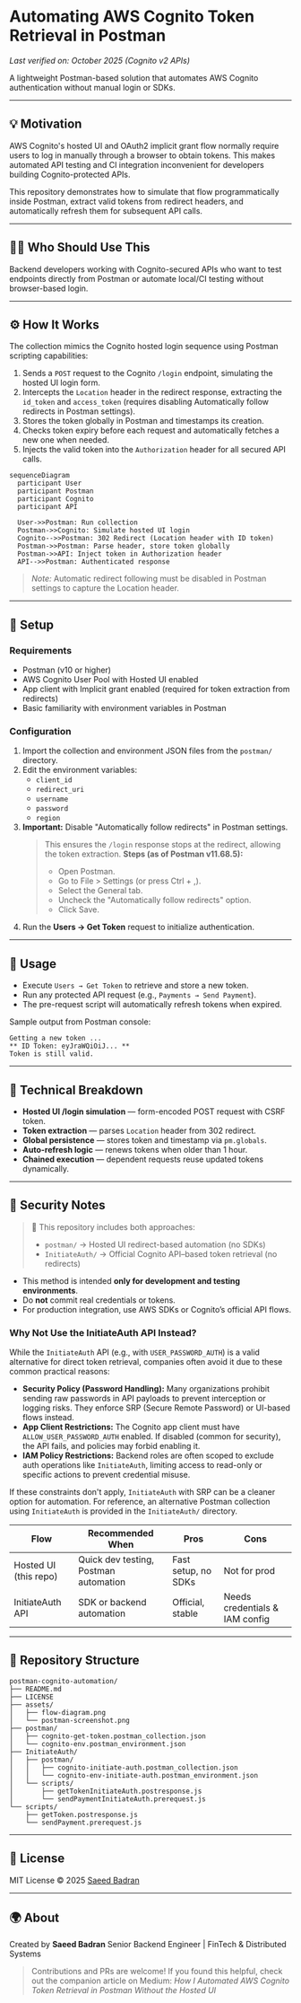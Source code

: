 # Automating AWS Cognito Token Retrieval in Postman

*Last verified on: October 2025 (Cognito v2 APIs)*

A lightweight Postman-based solution that automates AWS Cognito authentication without manual login or SDKs.

---

## 💡 Motivation
AWS Cognito's hosted UI and OAuth2 implicit grant flow normally require users to log in manually through a browser to obtain tokens. This makes automated API testing and CI integration inconvenient for developers building Cognito-protected APIs.

This repository demonstrates how to simulate that flow programmatically inside Postman, extract valid tokens from redirect headers, and automatically refresh them for subsequent API calls.

---

## 👩‍💻 Who Should Use This
Backend developers working with Cognito-secured APIs who want to test endpoints directly from Postman or automate local/CI testing without browser-based login.

---

## ⚙️ How It Works
The collection mimics the Cognito hosted login sequence using Postman scripting capabilities:

1. Sends a `POST` request to the Cognito `/login` endpoint, simulating the hosted UI login form.
2. Intercepts the `Location` header in the redirect response, extracting the `id_token` and `access_token` (requires disabling Automatically follow redirects in Postman settings).
3. Stores the token globally in Postman and timestamps its creation.
4. Checks token expiry before each request and automatically fetches a new one when needed.
5. Injects the valid token into the `Authorization` header for all secured API calls.

```mermaid
sequenceDiagram
  participant User
  participant Postman
  participant Cognito
  participant API

  User->>Postman: Run collection
  Postman->>Cognito: Simulate hosted UI login
  Cognito-->>Postman: 302 Redirect (Location header with ID token)
  Postman->>Postman: Parse header, store token globally
  Postman->>API: Inject token in Authorization header
  API-->>Postman: Authenticated response
```

> *Note:* Automatic redirect following must be disabled in Postman settings to capture the Location header.

---

## 🧩 Setup

### Requirements
- Postman (v10 or higher)
- AWS Cognito User Pool with Hosted UI enabled
- App client with Implicit grant enabled (required for token extraction from redirects)
- Basic familiarity with environment variables in Postman

### Configuration
1. Import the collection and environment JSON files from the `postman/` directory.
2. Edit the environment variables:
   - `client_id`
   - `redirect_uri`
   - `username`
   - `password`
   - `region`
3. **Important:** Disable "Automatically follow redirects" in Postman settings.
   > This ensures the `/login` response stops at the redirect, allowing the token extraction.
   > **Steps (as of Postman v11.68.5):**
   > - Open Postman.
   > - Go to File > Settings (or press Ctrl + ,).
   > - Select the General tab.
   > - Uncheck the "Automatically follow redirects" option.
   > - Click Save.
4. Run the **Users → Get Token** request to initialize authentication.

---

## 🚀 Usage
- Execute `Users → Get Token` to retrieve and store a new token.
- Run any protected API request (e.g., `Payments → Send Payment`).
- The pre-request script will automatically refresh tokens when expired.

Sample output from Postman console:
```
Getting a new token ...
** ID Token: eyJraWQiOiJ... **
Token is still valid.
```

---

## 🧠 Technical Breakdown
- **Hosted UI /login simulation** — form-encoded POST request with CSRF token.
- **Token extraction** — parses `Location` header from 302 redirect.
- **Global persistence** — stores token and timestamp via `pm.globals`.
- **Auto-refresh logic** — renews tokens when older than 1 hour.
- **Chained execution** — dependent requests reuse updated tokens dynamically.

---

## 🔐 Security Notes
> 🧩 This repository includes both approaches:
> - `postman/` → Hosted UI redirect-based automation (no SDKs)
> - `InitiateAuth/` → Official Cognito API–based token retrieval (no redirects)

- This method is intended **only for development and testing environments**.
- Do **not** commit real credentials or tokens.
- For production integration, use AWS SDKs or Cognito’s official API flows.

### Why Not Use the InitiateAuth API Instead?
While the `InitiateAuth` API (e.g., with `USER_PASSWORD_AUTH`) is a valid alternative for direct token retrieval, companies often avoid it due to these common practical reasons:
- **Security Policy (Password Handling):** Many organizations prohibit sending raw passwords in API payloads to prevent interception or logging risks. They enforce SRP (Secure Remote Password) or UI-based flows instead.
- **App Client Restrictions:** The Cognito app client must have `ALLOW_USER_PASSWORD_AUTH` enabled. If disabled (common for security), the API fails, and policies may forbid enabling it.
- **IAM Policy Restrictions:** Backend roles are often scoped to exclude auth operations like `InitiateAuth`, limiting access to read-only or specific actions to prevent credential misuse.

If these constraints don't apply, `InitiateAuth` with SRP can be a cleaner option for automation. For reference, an alternative Postman collection using `InitiateAuth` is provided in the `InitiateAuth/` directory.

| Flow                  | Recommended When                      | Pros                | Cons                           |
| --------------------- | ------------------------------------- | ------------------- | ------------------------------ |
| Hosted UI (this repo) | Quick dev testing, Postman automation | Fast setup, no SDKs | Not for prod                   |
| InitiateAuth API      | SDK or backend automation             | Official, stable    | Needs credentials & IAM config |

---

## 📂 Repository Structure
```
postman-cognito-automation/
├── README.md
├── LICENSE
├── assets/
│   ├── flow-diagram.png
│   └── postman-screenshot.png
├── postman/
│   ├── cognito-get-token.postman_collection.json
│   └── cognito-env.postman_environment.json
├── InitiateAuth/
│   ├── postman/
│   │   ├── cognito-initiate-auth.postman_collection.json
│   │   └── cognito-env-initiate-auth.postman_environment.json
│   └── scripts/
│       ├── getTokenInitiateAuth.postresponse.js
│       └── sendPaymentInitiateAuth.prerequest.js
└── scripts/
    ├── getToken.postresponse.js
    └── sendPayment.prerequest.js
```

---

## 📝 License
MIT License © 2025 [Saeed Badran](https://www.linkedin.com/in/sbadran)

---

## 🌍 About
Created by **Saeed Badran**
Senior Backend Engineer | FinTech & Distributed Systems

> Contributions and PRs are welcome!
> If you found this helpful, check out the companion article on Medium: *How I Automated AWS Cognito Token Retrieval in Postman Without the Hosted UI*

